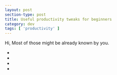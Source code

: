 ```yaml
---
layout: post
section-type: post
title: Useful productivity tweaks for beginners
category: dev
tags: [ 'productivity' ]
---
```


Hi,
Most of those might be already known by you.

-
-
-
-
